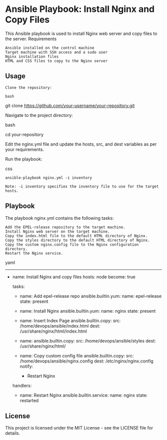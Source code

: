 # Ansible Playbook: Install Nginx and Copy Files

This Ansible playbook is used to install Nginx web server and copy files to the server.
Requirements

    Ansible installed on the control machine
    Target machine with SSH access and a sudo user
    Nginx installation files
    HTML and CSS files to copy to the Nginx server

## Usage

    Clone the repository:

    bash

git clone https://github.com/your-username/your-repository.git

Navigate to the project directory:

bash

cd your-repository

Edit the nginx.yml file and update the hosts, src, and dest variables as per your requirements.

Run the playbook:

css

    ansible-playbook nginx.yml -i inventory

    Note: -i inventory specifies the inventory file to use for the target hosts.

## Playbook

The playbook nginx.yml contains the following tasks:

    Add the EPEL-release repository to the target machine.
    Install Nginx web server on the target machine.
    Copy the index.html file to the default HTML directory of Nginx.
    Copy the styles directory to the default HTML directory of Nginx.
    Copy the custom nginx.config file to the Nginx configuration directory.
    Restart the Nginx service.

yaml

---
- name: Install Nginx and copy files
  hosts: node
  become: true

  tasks:
    - name: Add epel-release repo
      ansible.builtin.yum:
        name: epel-release
        state: present

    - name: Install Nginx
      ansible.builtin.yum:
        name: nginx
        state: present

    - name: Insert Index Page
      ansible.builtin.copy:
        src: /home/devops/ansible/index.html
        dest: /usr/share/nginx/html/index.html
    
    - name:
      ansible.builtin.copy: 
        src: /home/devops/ansible/styles
        dest: /usr/share/nginx/html/
   
    - name: Copy custom config file
      ansible.builtin.copy: 
        src: /home/devops/ansible/nginx.config
        dest: /etc/nginx/nginx.config
      notify:
        - Restart Nginx
        
  handlers:
    - name: Restart Nginx
      ansible.builtin.service:
        name: nginx
        state: restarted

## License

This project is licensed under the MIT License - see the LICENSE file for details.